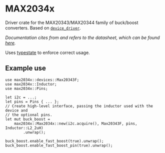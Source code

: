 # MAX2034x
Driver crate for the MAX20343/MAX20344 family of buck/boost converters.
Based on [`device_driver`](https://docs.rs/device-driver).  

*Documentation cites from and refers to the datasheet, which can be found [here](https://datasheets.maximintegrated.com/en/ds/MAX20343-MAX20344.pdf).*

Uses [typestate](https://docs.rust-embedded.org/book/static-guarantees/typestate-programming.html) to enforce correct usage.

## Example use
```rust,ignore
use max2034x::devices::Max20343F;
use max2034x::Inductor;
use max2034x::Pins;

let i2c = ...;
let pins = Pins { ... };
// Create high-level interface, passing the inductor used with the device and
// the optional pins.
let mut buck_boost =
    max2034x::Max2034x::new(i2c.acquire(), Max20343F, pins, Inductor::L2_2uH)
        .unwrap();

buck_boost.enable_fast_boost(true).unwrap();
buck_boost.enable_fast_boost_pin(true).unwrap();
```
